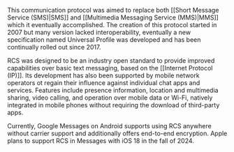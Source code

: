 
This communication protocol was aimed to replace both [[Short Message Service (SMS)|SMS]] and [[Multimedia Messaging Service (MMS)|MMS]] which it eventually accomplished. The creation of this protocol started in 2007 but many version lacked interoperability, eventually a new specification named Universal Profile was developed and has been continually rolled out since 2017.

RCS was designed to be an industry open standard to provide improved capabilities over basic text messaging, based on the [[Internet Protocol (IP)]]. Its development has also been supported by mobile network operators ot regain their influence against individual chat apps and services. Features include presence information, location and multimedia sharing, video calling, and operation over mobile data or Wi-Fi, natively integrated in mobile phones without requiring the download of third-party apps. 

Currently, Google Messages on Android supports using RCS anywhere without carrier support and additionally offers end-to-end encryption. Apple plans to support RCS in Messages with iOS 18 in the fall of 2024.